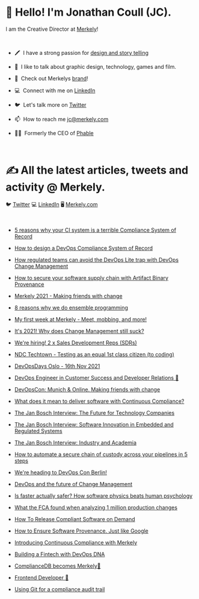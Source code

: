 ### <h1> 👋 Hello! I'm Jonathan Coull (JC). 


I am the Creative Director at [Merkely](https://www.merkely.com/)!
<p>&nbsp;</p>


-   🖍️  I have a strong passion for [design and story telling](https://instagram.com/jon_coull_creative?utm_medium=copy_link)

-   💬  I like to talk about graphic design, technology, games and film. 

-   🙌  Check out Merkelys [brand](https://www.merkely.com/)!

-   💻  Connect with me on [LinkedIn](https://www.linkedin.com/in/jonathancoull/)

-   🐦  Let's talk more on [Twitter](https://twitter.com/jonnycoull)

-   📫  How to reach me <jc@merkely.com>

-   👨‍💻  Formerly the CEO of [Phable](https://www.phable.io/)
   <br />
   

### <h1> ✍️ All the latest articles, tweets and activity @ Merkely. 


🐦 [Twitter](https://twitter.com/merkely_) 💻 [LinkedIn](https://www.linkedin.com/company/merkely) 🖥️ [Merkely.com](https://www.merkely.com/blog/)
<p>&nbsp;</p>



-   [5 reasons why your CI system is a terrible Compliance System of Record](https://www.merkely.com/blog/5-reasons-why-your-ci-system-is-a-terrible-compliance-system-of-record/)

-   [How to design a DevOps Compliance System of Record](https://www.merkely.com/blog/how-to-design-a-devops-compliance-system-of-record/)

-   [How regulated teams can avoid the DevOps Lite trap with DevOps Change Management](https://www.merkely.com/blog/how-to-avoid-the-devops-lite-trap-with-devops-change-management/)

-   [How to secure your software supply chain with Artifact Binary Provenance](https://www.merkely.com/blog/how-to-secure-your-software-supply-chain-with-artifact-binary-provenance/)

-   [Merkely 2021 - Making friends with change](https://www.merkely.com/blog/merkely-2021-making-friends-with-change/)

-   [8 reasons why we do ensemble programming](https://www.merkely.com/blog/8-reasons-why-we-do-ensemble-programming/)

-   [My first week at Merkely - Meet, mobbing, and more!](https://www.merkely.com/blog/my-first-week-at-merkely/)

-   [It's 2021! Why does Change Management still suck?](https://www.merkely.com/blog/it-s-2021-why-does-change-management-still-suck/)

-   [We're hiring! 2 x Sales Development Reps (SDRs)](https://www.merkely.com/blog/we-re-hiring-2-x-sales-development-reps-sdrs/)

-   [NDC Techtown - Testing as an equal 1st class citizen (to coding)](https://www.merkely.com/blog/testing-as-an-equal-1st-class-citizen-to-coding/)

-   [DevOpsDays Oslo - 16th Nov 2021](https://www.merkely.com/blog/devopsdays-oslo/)

-   [DevOps Engineer in Customer Success and Developer Relations 🚀](https://www.merkely.com/blog/devops-engineer-in-customer-success-and-developer-relations/)

-   [DevOpsCon: Munich & Online. Making friends with change](https://www.merkely.com/blog/devopscon-making-friends-with-change/)

-   [What does it mean to deliver software with Continuous Compliance?](https://www.merkely.com/blog/what-does-it-mean-to-deliver-software-with-continuous-compliance/)

-   [The Jan Bosch Interview: The Future for Technology Companies](https://www.merkely.com/blog/the-jan-bosch-interview-the-future-for-technology-companies/)

-   [The Jan Bosch Interview: Software Innovation in Embedded and Regulated Systems](https://www.merkely.com/blog/the-jan-bosch-interview-software-innovation-in-embedded-and-regulated-systems/)

-   [The Jan Bosch Interview: Industry and Academia](https://www.merkely.com/blog/jan-bosch-interview-industry-and-academia/)

-   [How to automate a secure chain of custody across your pipelines in 5 steps](https://www.merkely.com/blog/answering-the-biggest-question-in-regulated-devops-what-s-in-prod/)

-   [We're heading to DevOps Con Berlin!](https://www.merkely.com/blog/devops-the-future-of-change-management/)

-   [DevOps and the future of Change Management](https://www.merkely.com/blog/devops-and-the-future-of-change-management/)

-   [Is faster actually safer? How software physics beats human psychology](https://www.merkely.com/blog/is-faster-actually-safer-how-software-physics-beats-human-psychology./)

-   [What the FCA found when analyzing 1 million production changes](https://www.merkely.com/blog/what-the-fca-found-when-analysing-1-million-production-changes/)

-   [How To Release Compliant Software on Demand](https://www.merkely.com/blog/how-to-release-compliant-software-on-demand/)

-   [How to Ensure Software Provenance. Just like Google](https://www.merkely.com/blog/how-to-ensure-software-provenance-just-like-google/)

-   [Introducing Continuous Compliance with Merkely](https://www.merkely.com/blog/continuous-compliance-with-a-devops-compliance-journal/)

-   [Building a Fintech with DevOps DNA](https://www.merkely.com/blog/building-a-fintech-with-devops-dna/)

-   [ComplianceDB becomes Merkely🚀](https://www.merkely.com/blog/compliancedb-becomes-merkely/)

-   [Frontend Developer 🚀](https://www.merkely.com/blog/frontend-developer/)

-   [Using Git for a compliance audit trail](https://www.merkely.com/blog/using-git-for-a-compliance-audit-trail/)
